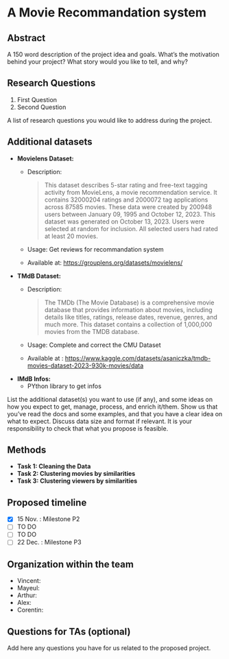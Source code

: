 # A Movie Recommandation system 
## Abstract
A 150 word description of the project idea and goals. What’s the motivation behind your project? What story would you like to tell, and why?
## Research Questions
1. First Question
2. Second Question
   
A list of research questions you would like to address during the project.
## Additional datasets
- __Movielens Dataset:__
   - Description:
     
     >This dataset describes 5-star rating and free-text tagging activity from MovieLens, a movie recommendation service. It contains 32000204 ratings and 2000072 tag applications across 87585 movies. These data were created by 200948 users between January 09, 1995 and October 12, 2023. This dataset was generated on October 13, 2023. Users were selected at random for inclusion. All selected users had rated at least 20 movies.
   - Usage: Get reviews for recommandation system
   - Available at: https://grouplens.org/datasets/movielens/
- __TMdB Dataset:__
   - Description:
     
     > The TMDb (The Movie Database) is a comprehensive movie database that provides information about movies, including details like titles, ratings, release dates, revenue, genres, and much more. This dataset contains a collection of 1,000,000 movies from the TMDB database.
   - Usage: Complete and correct the CMU Dataset
   - Available at : https://www.kaggle.com/datasets/asaniczka/tmdb-movies-dataset-2023-930k-movies/data
- __IMdB Infos:__
   - PYthon library to get infos 
  
List the additional dataset(s) you want to use (if any), and some ideas on how you expect to get, manage, process, and enrich it/them. Show us that you’ve read the docs and some examples, and that you have a clear idea on what to expect. Discuss data size and format if relevant. It is your responsibility to check that what you propose is feasible.
## Methods
- __Task 1: Cleaning the Data__
- __Task 2: Clustering movies by similarities__
- __Task 3: Clustering viewers by similarities__
## Proposed timeline
- [x] 15 Nov. : Milestone P2
- [ ] TO DO
- [ ] TO DO 
- [ ] 22 Dec. : Milestone P3
## Organization within the team
- Vincent:
- Mayeul:
- Arthur:
- Alex:
- Corentin:
## Questions for TAs (optional)
Add here any questions you have for us related to the proposed project.
